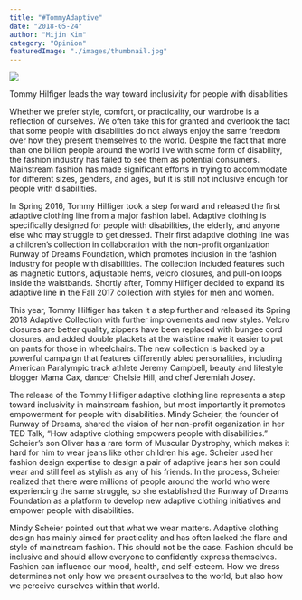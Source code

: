 ```yaml
---
title: "#TommyAdaptive"
date: "2018-05-24"
author: "Mijin Kim"
category: "Opinion"
featuredImage: "./images/thumbnail.jpg"
---
```


![](/images/thumbnail.jpg)

Tommy Hilfiger leads the way toward inclusivity for people with disabilities

Whether we prefer style, comfort, or practicality, our wardrobe is a reflection of ourselves. We often take this for granted and overlook the fact that some people with disabilities do not always enjoy the same freedom over how they present themselves to the world. Despite the fact that more than one billion people around the world live with some form of disability, the fashion industry has failed to see them as potential consumers. Mainstream fashion has made significant efforts in trying to accommodate for different sizes, genders, and ages, but it is still not inclusive enough for people with disabilities.

In Spring 2016, Tommy Hilfiger took a step forward and released the first adaptive clothing line from a major fashion label. Adaptive clothing is specifically designed for people with disabilities, the elderly, and anyone else who may struggle to get dressed. Their first adaptive clothing line was a children’s collection in collaboration with the non-profit organization Runway of Dreams Foundation, which promotes inclusion in the fashion industry for people with disabilities. The collection included features such as magnetic buttons, adjustable hems, velcro closures, and pull-on loops inside the waistbands. Shortly after, Tommy Hilfiger decided to expand its adaptive line in the Fall 2017 collection with styles for men and women.

This year, Tommy Hilfiger has taken it a step further and released its Spring 2018 Adaptive Collection with further improvements and new styles. Velcro closures are better quality, zippers have been replaced with bungee cord closures, and added double plackets at the waistline make it easier to put on pants for those in wheelchairs. The new collection is backed by a powerful campaign that features differently abled personalities, including American Paralympic track athlete Jeremy Campbell, beauty and lifestyle blogger Mama Cax, dancer Chelsie Hill, and chef Jeremiah Josey.

The release of the Tommy Hilfiger adaptive clothing line represents a step toward inclusivity in mainstream fashion, but most importantly it promotes empowerment for people with disabilities. Mindy Scheier, the founder of Runway of Dreams, shared the vision of her non-profit organization in her TED Talk, “How adaptive clothing empowers people with disabilities.” Scheier’s son Oliver has a rare form of Muscular Dystrophy, which makes it hard for him to wear jeans like other children his age. Scheier used her fashion design expertise to design a pair of adaptive jeans her son could wear and still feel as stylish as any of his friends. In the process, Scheier realized that there were millions of people around the world who were experiencing the same struggle, so she established the Runway of Dreams Foundation as a platform to develop new adaptive clothing initiatives and empower people with disabilities.

Mindy Scheier pointed out that what we wear matters. Adaptive clothing design has mainly aimed for practicality and has often lacked the flare and style of mainstream fashion. This should not be the case. Fashion should be inclusive and should allow everyone to confidently express themselves. Fashion can influence our mood, health, and self-esteem. How we dress determines not only how we present ourselves to the world, but also how we perceive ourselves within that world.
